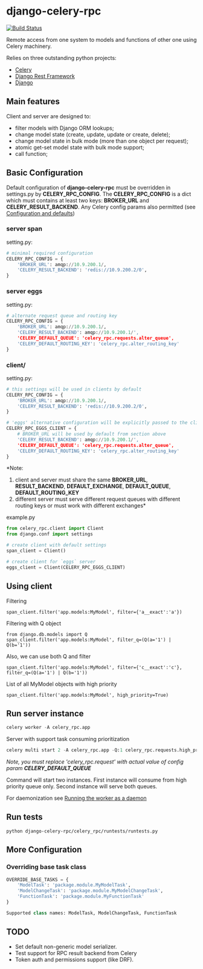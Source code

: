 django-celery-rpc
=================

[![Build Status](https://travis-ci.org/ttyS15/django-celery-rpc.svg)](https://travis-ci.org/ttyS15/django-celery-rpc)

Remote access from one system to models and functions of other one using Celery machinery.

Relies on three outstanding python projects:

 - [Celery](http://www.celeryproject.org/)
 - [Django Rest Framework](http://www.djang)
 - [Django](https://www.djangoproject.com/)

## Main features

Client and server are designed to:

 - filter models with Django ORM lookups;
 - change model state (create, update, update or create, delete);
 - change model state in bulk mode (more than one object per request);
 - atomic get-set model state with bulk mode support;
 - call function;

## Basic Configuration

Default configuration of **django-celery-rpc** must be overridden in settings.py by **CELERY_RPC_CONFIG**.
The **CELERY_RPC_CONFIG** is a dict which must contains at least two keys: **BROKER_URL** and **CELERY_RESULT_BACKEND**.
Any Celery config params also permitted
(see [Configuration and defaults](http://celery.readthedocs.org/en/latest/configuration.html))

### server **span**

setting.py:

```python
# minimal required configuration
CELERY_RPC_CONFIG = {
	'BROKER_URL': amqp://10.9.200.1/,
	'CELERY_RESULT_BACKEND': 'redis://10.9.200.2/0',
}
```

### server **eggs**

setting.py:

```python
# alternate request queue and routing key
CELERY_RPC_CONFIG = {
	'BROKER_URL': amqp://10.9.200.1/,
	'CELERY_RESULT_BACKEND': amqp://10.9.200.1/',
	'CELERY_DEFAULT_QUEUE': 'celery_rpc.requests.alter_queue',
	'CELERY_DEFAULT_ROUTING_KEY': 'celery_rpc.alter_routing_key'
}
```

### client/

setting.py:

```python
# this settings will be used in clients by default
CELERY_RPC_CONFIG = {
	'BROKER_URL': amqp://10.9.200.1/,
	'CELERY_RESULT_BACKEND': 'redis://10.9.200.2/0',
}

# 'eggs' alternative configuration will be explicitly passed to the client constructor
CELERY_RPC_EGGS_CLIENT = {
	# BROKER_URL will be used by default from section above
	'CELERY_RESULT_BACKEND': amqp://10.9.200.1/',
	'CELERY_DEFAULT_QUEUE': 'celery_rpc.requests.alter_queue',
	'CELERY_DEFAULT_ROUTING_KEY': 'celery_rpc.alter_routing_key'
}
```

*Note:
1. client and server must share the same __BROKER_URL__, __RESULT_BACKEND__, __DEFAULT_EXCHANGE__, __DEFAULT_QUEUE__, __DEFAULT_ROUTING_KEY__
2. different server must serve different request queues with different routing keys or must work with different exchanges*

example.py

```python
from celery_rpc.client import Client
from django.conf import settings

# create client with default settings
span_client = Client()

# create client for `eggs` server
eggs_client = Client(CELERY_RPC_EGGS_CLIENT)
```

## Using client

Filtering

```
span_client.filter('app.models:MyModel', filter={'a__exact':'a'})
```

Filtering with Q object

```
from django.db.models import Q
span_client.filter('app.models:MyModel', filter_q=(Q(a='1') | Q(b='1'))
```

Also, we can use both Q and filter

```
span_client.filter('app.models:MyModel', filter={'c__exact':'c'}, filter_q=(Q(a='1') | Q(b='1'))
```

List of all MyModel objects with high priority

```
span_client.filter('app.models:MyModel', high_priority=True)
```


## Run server instance

```python
celery worker -A celery_rpc.app
```

Server with support task consuming prioritization

```python
celery multi start 2 -A celery_rpc.app -Q:1 celery_rpc.requests.high_priority
```

*Note, you must replace 'celery_rpc.request' with actual value of config param __CELERY_DEFAULT_QUEUE__*

Command will start two instances. First instance will consume from high priority queue only. Second instance will serve both queues.

For daemonization see [Running the worker as a daemon](http://celery.readthedocs.org/en/latest/tutorials/daemonizing.html)

## Run tests

```shell
python django-celery-rpc/celery_rpc/runtests/runtests.py
```

## More Configuration

### Overriding base task class

```python
OVERRIDE_BASE_TASKS = {
    'ModelTask': 'package.module.MyModelTask',
    'ModelChangeTask': 'package.module.MyModelChangeTask',
    'FunctionTask': 'package.module.MyFunctionTask'
}

Supported class names: ModelTask, ModelChangeTask, FunctionTask

```

## TODO

 - Set default non-generic model serializer.
 - Test support for RPC result backend from Celery
 - Token auth and permissions support (like DRF).
